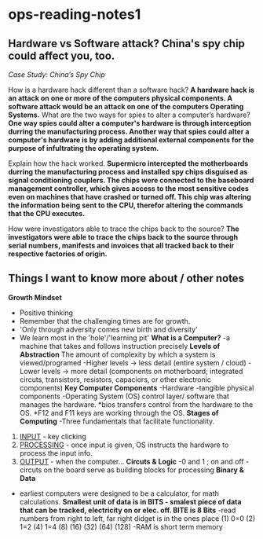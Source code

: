 # ops-reading-notes1
## Hardware vs Software attack? China's spy chip could affect you, too.

*Case Study: China’s Spy Chip*

How is a hardware hack different than a software hack?
**A hardware hack is an attack on one or more of the computers physical components. A software attack would be an attack on one of the computers Operating Systems.**
What are the two ways for spies to alter a computer’s hardware? **One way spies could alter a computer's hardware is through interception durring the manufacturing process. Another way that spies could alter a computer's hardware is by adding additional external components for the purpose of infultrating the operating system.**

Explain how the hack worked. **Supermicro intercepted the motherboards durring the manufacturing process and installed spy chips disguised as signal conditioning couplers. The chips were connected to the baseboard management controller, which gives access to the most sensitive codes even on machines that have crashed or turned off. This chip was altering the information being sent to the CPU, therefor altering the commands that the CPU executes.**


How were investigators able to trace the chips back to the source? **The investigators were able to trace the chips back to the source through serial numbers, manifests and invoices that all tracked back to their respective factories of origin.**

## Things I want to know more about / other notes
**Growth Mindset**
- Positive thinking
- Remember that the challenging times are for growth.
- 'Only through adversity comes new birth and diversity'
- We learn most in the 'hole'/'learning pit'
  **What is a Computer?**
-a machine that takes and follows instruction precisely
**Levels of Abstraction**
The amount of complexity by which a system is viewed/programed
-Higher levels → less detail (entire system / cloud)
-Lower levels → more detail (components on motherboard; integrated circuts, transistors, resistors, capaciors, or other electronic components)
**Key Computer Components**
-Hardware -tangible physical components 
-Operating System (OS) control layer/ software that manages the hardware.
*bios transfers control from the hardware to the OS. *F12 and F11 keys are working through the OS. 
**Stages of Computing**
-Three fundamentals that facilitate functionality. 
1. <u>INPUT</u> - key clicking
2. <u>PROCESSING</u> - once input is given, OS instructs the hardware to process the input info.
3. <u>OUTPUT</u> - when the computer...
**Circuts & Logic**
 -0 and 1 ; on and off
 -circuts on the board serve as building blocks for processing
**Binary & Data**
- earliest computers were designed to be a calculator, for math calculations.
**Smallest unit of data is in BITS - smalest piece of data that can be tracked, electricity on or elec. off. 
BITE is 8 Bits**
-read numbers from right to left, far right didget is in the ones place
(1) 0=0
(2) 1=2
(4) 1=4
(8)
(16)
(32)
(64)
(128)
-RAM is short term memory
